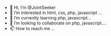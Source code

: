- 👋 Hi, I’m @JointSeeker
- 👀 I’m interested in html, css, php, javascript ...
- 🌱 I’m currently learning  php, javascript...
- 💞️ I’m looking to collaborate on php, javascript....
- 📫 How to reach me ...

<!---
JointSeeker/JointSeeker is a ✨ special ✨ repository because its `README.md` (this file) appears on your GitHub profile.
You can click the Preview link to take a look at your changes.
--->
